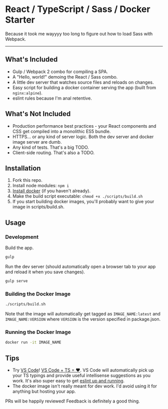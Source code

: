 # React / TypeScript / Sass / Docker Starter

Because it took me wayyyy too long to figure out how to load Sass with Webpack.

---

## What's Included

* Gulp / Webpack 2 combo for compiling a SPA.
* A "Hello, world!" demoing the React / Sass combo.
* A little dev server that watches source files and reloads on changes.
* Easy script for building a docker container serving the app (built from `nginx:alpine`).
* eslint rules because I'm anal retentive.

## What's Not Included

* Production performance best practices - your React components and CSS get compiled into a monolithic ES5 bundle.
* HTTPS... or any kind of server logic. Both the dev server and docker image server are dumb.
* Any kind of tests. That's a big TODO.
* Client-side routing. That's also a TODO.

## Installation

1. Fork this repo.
2. Install node modules: `npm i`
3. [Install docker](https://docs.docker.com/engine/installation/) (if you haven't already).
4. Make the build script executable: `chmod +x ./scripts/build.sh`
5. If you start building docker images, you'll probably want to give your image in scripts/build.sh.

## Usage

### Development

Build the app.

```sh
gulp
```

Run the dev server (should automatically open a browser tab to your app and reload it when you save changes).

```sh
gulp serve
```

### Building the Docker Image

```sh
./scripts/build.sh
```

Note that the image will automatically get tagged as `IMAGE_NAME:latest` and `IMAGE_NAME:VERSION` where `VERSION` is the version specified in package.json.

### Running the Docker Image

```sh
docker run -it IMAGE_NAME
```

## Tips

* Try [VS Code](https://code.visualstudio.com/Download)! [VS Code + TS = ❤](https://code.visualstudio.com/docs/languages/typescript). VS Code will automatically pick up your TS typings and provide useful intellisense suggestions as you work. It's also super easy to get [eslint up and running](https://marketplace.visualstudio.com/items?itemName=dbaeumer.vscode-eslint).
* The docker image isn't really meant for dev work. I'd avoid using it for anything but hosting your app.

PRs will be happily reviewed! Feedback is definitely a good thing.

